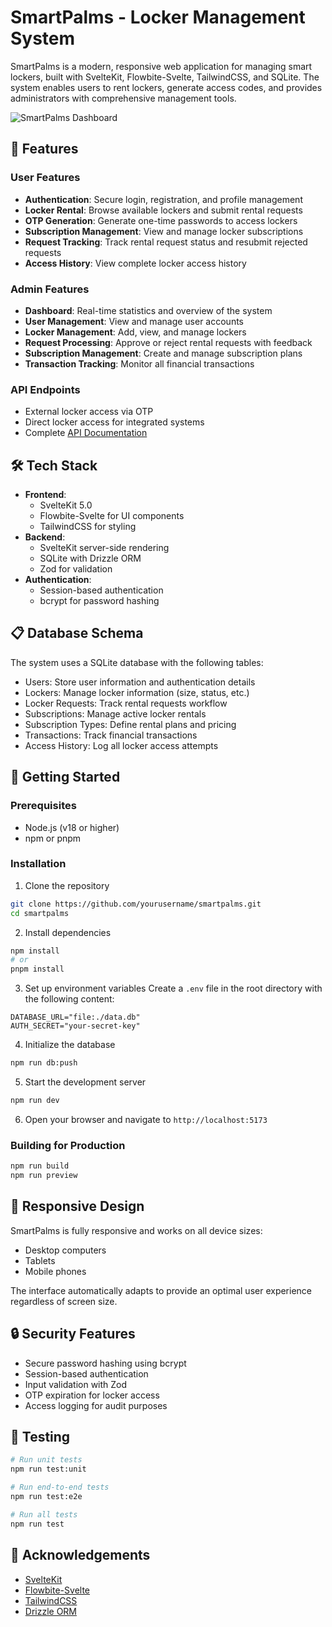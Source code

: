 # SmartPalms - Locker Management System

SmartPalms is a modern, responsive web application for managing smart lockers, built with SvelteKit, Flowbite-Svelte, TailwindCSS, and SQLite. The system enables users to rent lockers, generate access codes, and provides administrators with comprehensive management tools.

![SmartPalms Dashboard](https://via.placeholder.com/800x400?text=SmartPalms+Dashboard)

## 🚀 Features

### User Features

- **Authentication**: Secure login, registration, and profile management
- **Locker Rental**: Browse available lockers and submit rental requests
- **OTP Generation**: Generate one-time passwords to access lockers
- **Subscription Management**: View and manage locker subscriptions
- **Request Tracking**: Track rental request status and resubmit rejected requests
- **Access History**: View complete locker access history

### Admin Features

- **Dashboard**: Real-time statistics and overview of the system
- **User Management**: View and manage user accounts
- **Locker Management**: Add, view, and manage lockers
- **Request Processing**: Approve or reject rental requests with feedback
- **Subscription Management**: Create and manage subscription plans
- **Transaction Tracking**: Monitor all financial transactions

### API Endpoints

- External locker access via OTP
- Direct locker access for integrated systems
- Complete [API Documentation](API.md)

## 🛠️ Tech Stack

- **Frontend**:
  - SvelteKit 5.0
  - Flowbite-Svelte for UI components
  - TailwindCSS for styling
- **Backend**:
  - SvelteKit server-side rendering
  - SQLite with Drizzle ORM
  - Zod for validation
- **Authentication**:
  - Session-based authentication
  - bcrypt for password hashing

## 📋 Database Schema

The system uses a SQLite database with the following tables:

- Users: Store user information and authentication details
- Lockers: Manage locker information (size, status, etc.)
- Locker Requests: Track rental requests workflow
- Subscriptions: Manage active locker rentals
- Subscription Types: Define rental plans and pricing
- Transactions: Track financial transactions
- Access History: Log all locker access attempts

## 🚀 Getting Started

### Prerequisites

- Node.js (v18 or higher)
- npm or pnpm

### Installation

1. Clone the repository

```bash
git clone https://github.com/yourusername/smartpalms.git
cd smartpalms
```

2. Install dependencies

```bash
npm install
# or
pnpm install
```

3. Set up environment variables
   Create a `.env` file in the root directory with the following content:

```
DATABASE_URL="file:./data.db"
AUTH_SECRET="your-secret-key"
```

4. Initialize the database

```bash
npm run db:push
```

5. Start the development server

```bash
npm run dev
```

6. Open your browser and navigate to `http://localhost:5173`

### Building for Production

```bash
npm run build
npm run preview
```

## 📱 Responsive Design

SmartPalms is fully responsive and works on all device sizes:

- Desktop computers
- Tablets
- Mobile phones

The interface automatically adapts to provide an optimal user experience regardless of screen size.

## 🔒 Security Features

- Secure password hashing using bcrypt
- Session-based authentication
- Input validation with Zod
- OTP expiration for locker access
- Access logging for audit purposes

## 🧪 Testing

```bash
# Run unit tests
npm run test:unit

# Run end-to-end tests
npm run test:e2e

# Run all tests
npm run test
```
## 🙏 Acknowledgements

- [SvelteKit](https://kit.svelte.dev/)
- [Flowbite-Svelte](https://flowbite-svelte.com/)
- [TailwindCSS](https://tailwindcss.com/)
- [Drizzle ORM](https://orm.drizzle.team/)
